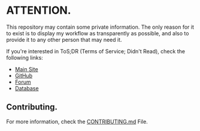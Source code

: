 # ATTENTION.
This repository may contain some private information. The only reason for it to exist is to display my workflow as transparently as possible, and also to provide it to any other person that may need it.

If you're interested in ToS;DR (Terms of Service; Didn't Read), check the following links:
  - [Main Site](https://tosdr.org)
  - [GitHub](https://github.com/tosdr)
  - [Forum](https://forum.tosdr.org)
  - [Database](https://edit.tosdr.org)

## Contributing.
For more information, check the [CONTRIBUTING.md](https://github.com/DrKJeff16/ToSDR-Work/blob/master/CONTRIBUTING.md) File.
